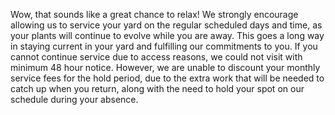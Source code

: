 Wow, that sounds like a great chance to relax! We strongly encourage allowing us to service your yard on the regular scheduled days and time, as your plants will continue to evolve while you are away. This goes a long way in staying current in your yard and fulfilling our commitments to you. If you cannot continue service due to access reasons, we could not visit with minimum 48 hour notice. However, we are unable to discount your monthly service fees for the hold period, due to the extra work that will be needed to catch up when you return, along with the need to hold your spot on our schedule during your absence.
